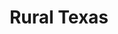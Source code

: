 ---
layout: project_print

cardclass: "col-md-6 mt-4 mt-lg-0"
image: assets/images/portfolio/02.jpg
cardtext: "display-9 mb-0 text-white font-alt fw-normal"
focus1: Wall Calendar
name: Rural Texas
link: "project_detail/Rural_Texas.html"

title: Rural Texas
videourl: https://player.vimeo.com/video/774970501
description: A 12-month wall calendar featuring scenes of rural Texas.
course: Digital Imaging I
semester: Fall 2020
focus: Wall calendar

overview: |
    <p class="lead">This was the final project for my Photoshop class. Each photo in the calendar was edited for appearance. The calendar was layed out in InDesign.</p> <p class="lead">Key elements of this project are the seasonal color palette, the moon phase icons, and the small filler images. </p>

images:
    - ../assets/images/portfolio/rural_texas/001.jpg
    - ../assets/images/portfolio/rural_texas/002.jpg
    - ../assets/images/portfolio/rural_texas/003.jpg
    - ../assets/images/portfolio/rural_texas/004.jpg
    - ../assets/images/portfolio/rural_texas/005.jpg
    - ../assets/images/portfolio/rural_texas/006.jpg
    - ../assets/images/portfolio/rural_texas/007.jpg
    - ../assets/images/portfolio/rural_texas/008.jpg
    - ../assets/images/portfolio/rural_texas/009.jpg
    - ../assets/images/portfolio/rural_texas/010.jpg
    - ../assets/images/portfolio/rural_texas/011.jpg
    - ../assets/images/portfolio/rural_texas/012.jpg
    - ../assets/images/portfolio/rural_texas/013.jpg

challenge: |
    <p>I wanted my calendar to be nature-centric without too many references to societal constructs (other than the months and weeks themselves). I chose to mark changing of the seasons (solstices and equinoxes) and moon phases (new moon and full moon) but not any holidays. I drew inspiration from the French Republican Calendar which attempted to remove influences of the monarchy and Catholic Church from the calendar during the French Revolution. </p>

solution: |
    <p>I used a cell style to differentiate cells in the month header, from days in different seasons, from the "blank" days at the beginning and end of the month.
        I placed raw images into frames to get a feel for how they would fit on the page. Once I was happy that the images worked, I edited each one with Photoshop.
        I applied appropriate image effects, including color balance, brightness contrast, or hue/saturation, to each image.
        I tried to apply effects that would accentuate the featured agricultural product.
        Then, within InDesign, I placed the PSD file in the original frame. </p>

    <p>I used the Farmhand typeface family for wording in order to keep with the rural theme of the calendar. For the days of the month, I used SimSun-ExtB. For months that did not extend all the way to the bottom of the page, I inserted a small photo to fill some of the negative space. I deliberately deviated from the 8.5 x 13" page size for the cover after looking at some calendars available for sale. I went with the half-size page, as would be found in a folding wall calendar. This allowed me to place a single landscape-oriented photo in the center of the cover page. In a more developed project, I would likely add some subdued vector art to the black and brown margins. </p>

---